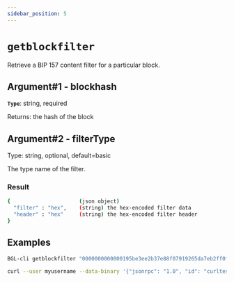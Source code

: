 ```yaml
---
sidebar_position: 5
---
```

# `getblockfilter`
Retrieve a BIP 157 content filter for a particular block.

## Argument#1 - blockhash

**`Type`**: string, required

Returns: the hash of the block

## Argument#2 - filterType

Type: string, optional, default=basic

The type name of the filter.

### Result

```sh
{                      (json object)
  "filter" : "hex",    (string) the hex-encoded filter data
  "header" : "hex"     (string) the hex-encoded filter header
}
```

## Examples

```sh
BGL-cli getblockfilter "0000000000000195be3ee2b37e88f07919265da7eb2ff0f625cd45511c9eb48c"
```

```sh
curl --user myusername --data-binary '{"jsonrpc": "1.0", "id": "curltest", "method": "getblockfilter", "params": ["0000000000000195be3ee2b37e88f07919265da7eb2ff0f625cd45511c9eb48c", "basic"]}' -H 'content-type: text/plain;' http://127.0.0.1:8334j/
```